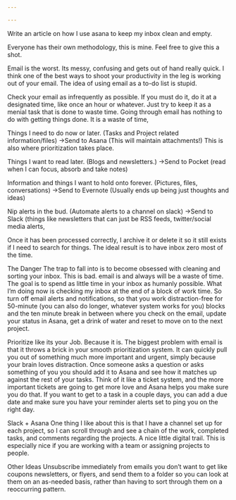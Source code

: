 ```yaml
---

---
```

Write an article on how I use asana to keep my inbox clean and empty.

Everyone has their own methodology, this is mine. Feel free to give this a shot.

Email is the worst. Its messy, confusing and gets out of hand really quick. I think one of the best ways to shoot your productivity in the leg is working out of your email. The idea of using email as a to-do list is stupid.

Check  your email as infrequently as possible. If you must do it, do it at a designated time, like once an hour or whatever. Just try to keep it as a menial task that is done to waste time. Going through email has nothing to do with getting things done. It is a waste of time,

Things I need to do now or later. (Tasks and Project related information/files)
->Send to Asana (This will maintain attachments!) This is also where prioritization takes place.

Things I want to read later. (Blogs and newsletters.)
->Send to Pocket (read when I can focus, absorb and take notes)

Information and things I want to hold onto forever. (Pictures, files, conversations)
->Send to Evernote (Usually ends up being just thoughts and ideas)

Nip alerts in the bud. (Automate alerts to a channel on slack)
->Send to Slack (things like newsletters that can just be RSS feeds, twitter/social media alerts, 

Once it has been processed correctly, I archive it or delete it so it still exists if I need to search for things. The ideal result is to have inbox zero most of the time.

The Danger
The trap to fall into is to become obsessed with cleaning and sorting your inbox. This is bad. email is and always will be a waste of time. The goal is to spend as little time in your inbox as humanly possible. What I’m doing now is checking my inbox at the end of a block of work time. So turn off email alerts and notifications, so that you work distraction-free for 50-minute (you can also do longer, whatever system works for you) blocks and the ten minute break in between where you check on the email, update your status in Asana, get a drink of water and reset to move on to the next project.

Prioritize like its your Job. Because it is.
The biggest problem with email is that it throws a brick in your smooth prioritization system. It can quickly pull you out of something much more important and urgent, simply because your brain loves distraction. Once someone asks a question or asks something of you you should add it to Asana and see how it matches up against the rest of your tasks. Think of it like a ticket system, and the more important tickets are going to get more love and Asana helps you make sure you do that. If you want to get to a task in a couple days, you can add a due date and make sure you have your reminder alerts set to ping you on the right day.

Slack + Asana
One thing I like about this is that I have a channel set up for each project, so I can scroll through and see a chain of the work, completed tasks, and comments regarding the projects. A nice little digital trail. This is especially nice if you are working with a team or assigning projects to people.

Other Ideas
Unsubscribe immediately from emails you don’t want to get like coupons newsletters, or flyers, and send them to a folder so you can look at them on an as-needed basis, rather than having to sort through them on a reoccurring pattern.